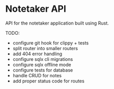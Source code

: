 # Notetaker API

API for the notetaker application built using Rust.

TODO:

- configure git hook for clippy + tests
- split router into smaller routers
- add 404 error handling
- configure sqlx cli migrations
- configure sqlx offline mode
- configure tests for database
- handle CRUD for notes
- add proper status code for routes
